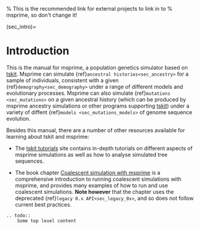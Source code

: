 % This is the recommended link for external projects to link in to
% msprime, so don't change it!

(sec_intro)=
# Introduction

This is the manual for msprime, a population genetics simulator
based on [tskit](https://tskit.dev). Msprime can simulate
{ref}`ancestral histories<sec_ancestry>` for a sample of individuals,
consistent with a given {ref}`demography<sec_demography>` under a
range of different models and evolutionary processes. Msprime can
also simulate {ref}`mutations <sec_mutations>` on a given ancestral
history (which can be produced by msprime ancestry simulations
or other programs supporting [tskit](https://tskit.dev)) under
a variety of diffent {ref}`models <sec_mutations_models>`
of genome sequence evolution.

Besides this manual, there are a number of other resources
available for learning about tskit and msprime:

- The [tskit tutorials](https://tskit.dev/tutorials) site contains
  in-depth tutorials on different aspects of msprime simulations
  as well as how to analyse simulated tree sequences.

- The book chapter
  [Coalescent simulation with msprime](https://link.springer.com/protocol/10.1007/978-1-0716-0199-0_9)
  is a comprehensive introduction to
  running coalescent simulations with msprime, and provides many examples
  of how to run and use coalescent simulations. **Note however** that
  the chapter uses the deprecated {ref}`legacy 0.x API<sec_legacy_0x>`,
  and so does not follow current best practices.


```{eval-rst}
.. todo::
    Some top level content
```

```{tableofcontents}
```


